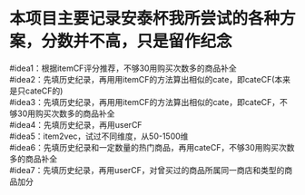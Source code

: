 # 本项目主要记录安泰杯我所尝试的各种方案，分数并不高，只是留作纪念    
#idea1：根据itemCF评分推荐，不够30用购买次数多的商品补全  
#idea2：先填历史纪录，再用用itemCF的方法算出相似的cate，即cateCF(本来是只cateCF的)   
#idea3：先填历史纪录，再用用itemCF的方法算出相似的cate，即cateCF，不够30用购买次数多的商品补全  
#idea4：先填历史纪录，再用userCF  
#idea5：item2vec，试过不同维度，从50-1500维  
#idea6：先填历史纪录和一定数量的热门商品，再用cateCF，不够30用购买次数多的商品补全  
#idea7：先填历史纪录，再用userCF，对曾买过的商品所属同一商店和类型的商品加分  